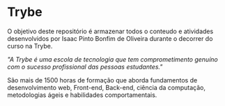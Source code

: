 # Trybe

O objetivo deste repositório é armazenar todos o conteudo e atividades desenvolvidos por Isaac Pinto Bonfim de Oliveira durante o decorrer do curso na Trybe.

_"A Trybe é uma escola de tecnologia que tem comprometimento genuíno com o sucesso profissional das pessoas estudantes."_

São mais de 1500 horas de formação que aborda fundamentos de desenvolvimento web, Front-end, Back-end, ciência da computação, metodologias ágeis e habilidades comportamentais.

